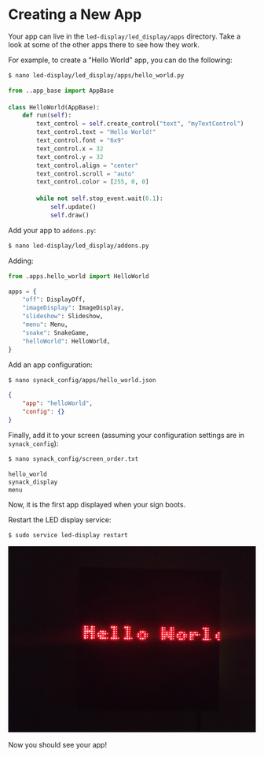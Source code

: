 # Creating a New App

Your app can live in the `led-display/led_display/apps` directory. Take a look at some of the other apps there to see how they work.

For example, to create a "Hello World" app, you can do the following:

```bash
$ nano led-display/led_display/apps/hello_world.py
```

```python
from ..app_base import AppBase

class HelloWorld(AppBase):
    def run(self):
        text_control = self.create_control("text", "myTextControl")
        text_control.text = "Hello World!"
        text_control.font = "6x9"
        text_control.x = 32
        text_control.y = 32
        text_control.align = "center"
        text_control.scroll = "auto"
        text_control.color = [255, 0, 0]

        while not self.stop_event.wait(0.1):
            self.update()
            self.draw()
```

Add your app to `addons.py`:

```bash
$ nano led-display/led_display/addons.py
```

Adding:
```python
from .apps.hello_world import HelloWorld
```

```python
apps = {
    "off": DisplayOff,
    "imageDisplay": ImageDisplay,
    "slideshow": Slideshow,
    "menu": Menu,
    "snake": SnakeGame,
    "helloWorld": HelloWorld,
}
```

Add an app configuration:

```bash
$ nano synack_config/apps/hello_world.json
```

```json
{
    "app": "helloWorld",
    "config": {}
}
```

Finally, add it to your screen (assuming your configuration settings are in `synack_config`):

```bash
$ nano synack_config/screen_order.txt
```

```
hello_world
synack_display
menu
```

Now, it is the first app displayed when your sign boots.

Restart the LED display service:

```bash
$ sudo service led-display restart
```

![New App](new_app.jpg)

Now you should see your app!
